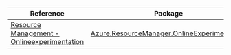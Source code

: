 | Reference | Package | Source |
|---|---|---|
|[Resource Management - Onlineexperimentation](resourcemanager.onlineexperimentation-readme.md)|[Azure.ResourceManager.OnlineExperimentation](https://www.nuget.org/packages/Azure.ResourceManager.OnlineExperimentation)|[GitHub](https://github.com/Azure/azure-sdk-for-net/blob/main/sdk/onlineexperimentation/Azure.ResourceManager.OnlineExperimentation)|

